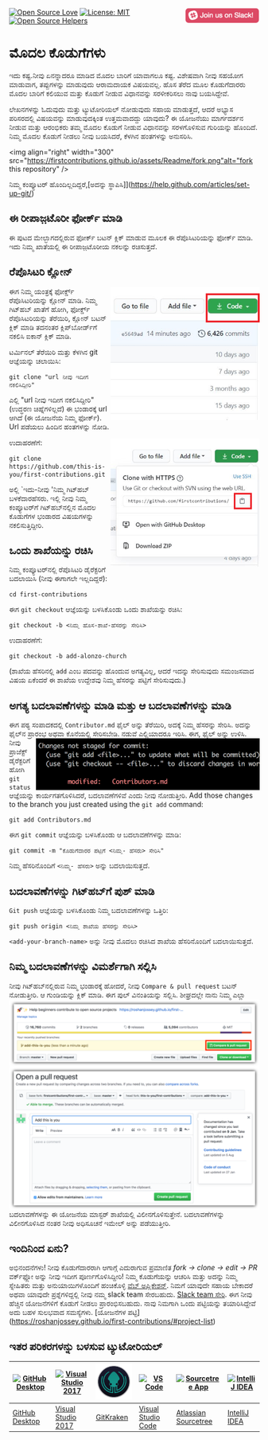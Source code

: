 [![Open Source Love](https://firstcontributions.github.io/open-source-badges/badges/open-source-v1/open-source.svg)](https://github.com/firstcontributions/open-source-badges)
[<img align="right" width="150" src="assets/join-slack-team.png">](https://join.slack.com/t/firstcontributors/shared_invite/enQtNjkxNzQwNzA2MTMwLTVhMWJjNjg2ODRlNWZhNjIzYjgwNDIyZWYwZjhjYTQ4OTBjMWM0MmFhZDUxNzBiYzczMGNiYzcxNjkzZDZlMDM)
[![License: MIT](https://img.shields.io/badge/License-MIT-green.svg)](https://opensource.org/licenses/MIT)
[![Open Source Helpers](https://www.codetriage.com/roshanjossey/first-contributions/badges/users.svg)](https://www.codetriage.com/roshanjossey/first-contributions)


# ಮೊದಲ ಕೊಡುಗೆಗಳು

ಇದು ಕಷ್ಟ.ನೀವು ಏನನ್ನಾದರೂ ಮಾಡಿದ ಮೊದಲ ಬಾರಿಗೆ ಯಾವಾಗಲೂ ಕಷ್ಟ. ವಿಶೇಷವಾಗಿ ನೀವು ಸಹಯೋಗ ಮಾಡುವಾಗ, ತಪ್ಪುಗಳನ್ನು ಮಾಡುವುದು ಆರಾಮದಾಯಕ ವಿಷಯವಲ್ಲ. ಹೊಸ ತೆರೆದ ಮೂಲ ಕೊಡುಗೆದಾರರು ಮೊದಲ ಬಾರಿಗೆ ಕಲಿಯುವ ಮತ್ತು ಕೊಡುಗೆ ನೀಡುವ ವಿಧಾನವನ್ನು ಸರಳೀಕರಿಸಲು ನಾವು ಬಯಸಿದ್ದೇವೆ.

ಲೇಖನಗಳನ್ನು ಓದುವುದು ಮತ್ತು ಟ್ಯುಟೋರಿಯಲ್ ನೋಡುವುದು ಸಹಾಯ ಮಾಡುತ್ತದೆ, ಆದರೆ ಅಭ್ಯಾಸ ಪರಿಸರದಲ್ಲಿ ವಿಷಯವನ್ನು ಮಾಡುವುದಕ್ಕಿಂತ ಉತ್ತಮವಾದದ್ದು ಯಾವುದು? ಈ ಯೋಜನೆಯು ಮಾರ್ಗದರ್ಶನ ನೀಡುವ ಮತ್ತು ಆರಂಭಿಕರು ತಮ್ಮ ಮೊದಲ ಕೊಡುಗೆ ನೀಡುವ ವಿಧಾನವನ್ನು ಸರಳಗೊಳಿಸುವ ಗುರಿಯನ್ನು ಹೊಂದಿದೆ. ನಿಮ್ಮ ಮೊದಲ ಕೊಡುಗೆ ನೀಡಲು ನೀವು ಬಯಸಿದರೆ, ಕೆಳಗಿನ ಹಂತಗಳನ್ನು ಅನುಸರಿಸಿ.

<img align="right" width="300" src="https://firstcontributions.github.io/assets/Readme/fork.png"alt="fork this repository" />

ನಿಮ್ಮ ಕಂಪ್ಯೂಟರ್ ಹೊಂದಿಲ್ಲದಿದ್ದರೆ,[ಅದನ್ನು ಸ್ಥಾಪಿಸಿ]](https://help.github.com/articles/set-up-git/)

## ಈ ರೀಪಾಜ಼ಟೊರೀ ಫೋರ್ಕ್ ಮಾಡಿ

ಈ ಪುಟದ ಮೇಲ್ಭಾಗದಲ್ಲಿರುವ ಫೋರ್ಕ್ ಬಟನ್ ಕ್ಲಿಕ್ ಮಾಡುವ ಮೂಲಕ ಈ ರೆಪೊಸಿಟರಿಯನ್ನು ಫೋರ್ಕ್ ಮಾಡಿ.
ಇದು ನಿಮ್ಮ ಖಾತೆಯಲ್ಲಿ ಈ ರೀಪಾಜ಼ಟೊರೀಯ ನಕಲನ್ನು ರಚಿಸುತ್ತದೆ.

## ರೆಪೊಸಿಟರಿ ಕ್ಲೋನ್

<img align="right" width="300" src="assets/clone.png" alt="clone this repository" />

ಈಗ ನಿಮ್ಮ ಯಂತ್ರಕ್ಕೆ ಫೋರ್ಕ್ಡ್ ರೆಪೊಸಿಟರಿಯನ್ನು ಕ್ಲೋನ್ ಮಾಡಿ. ನಿಮ್ಮ ಗಿಟ್‌ಹಬ್ ಖಾತೆಗೆ ಹೋಗಿ, ಫೋರ್ಕ್ಡ್ ರೆಪೊಸಿಟರಿಯನ್ನು ತೆರೆಯಿರಿ, ಕ್ಲೋನ್ ಬಟನ್ ಕ್ಲಿಕ್ ಮಾಡಿ ತದನಂತರ ಕ್ಲಿಪ್‌ಬೋರ್ಡ್‌ಗೆ ನಕಲಿಸಿ ಐಕಾನ್ ಕ್ಲಿಕ್ ಮಾಡಿ.

ಟರ್ಮಿನಲ್ ತೆರೆಯಿರಿ ಮತ್ತು ಕೆಳಗಿನ git ಆಜ್ಞೆಯನ್ನು ಚಲಾಯಿಸಿ:

```
git clone "url ನೀವು ಇದೀಗ ನಕಲಿಸಿದ್ದೀರಿ"
```
ಎಲ್ಲಿ "url ನೀವು ಇದೀಗ ನಕಲಿಸಿದ್ದೀರಿ" (ಉದ್ಧರಣ ಚಿಹ್ನೆಗಳಿಲ್ಲದೆ) ಈ ಭಂಡಾರಕ್ಕೆ url ಆಗಿದೆ (ಈ ಯೋಜನೆಯ ನಿಮ್ಮ ಫೋರ್ಕ್). Url ಪಡೆಯಲು ಹಿಂದಿನ ಹಂತಗಳನ್ನು ನೋಡಿ.

<img align="right" width="300" src="assets/copy-to-clipboard.png" alt="copy URL to clipboard" />

ಉದಾಹರಣೆಗೆ:
```
git clone https://github.com/this-is-you/first-contributions.git
```
ಅಲ್ಲಿ `ಇದು-ನೀವು 'ನಿಮ್ಮ ಗಿಟ್‌ಹಬ್ ಬಳಕೆದಾರಹೆಸರು. ಇಲ್ಲಿ ನೀವು ನಿಮ್ಮ ಕಂಪ್ಯೂಟರ್‌ಗೆ ಗಿಟ್‌ಹಬ್‌ನಲ್ಲಿನ ಮೊದಲ ಕೊಡುಗೆಗಳ ಭಂಡಾರದ ವಿಷಯಗಳನ್ನು ನಕಲಿಸುತ್ತಿದ್ದೀರಿ.
## ಒಂದು ಶಾಖೆಯನ್ನು ರಚಿಸಿ
ನಿಮ್ಮ ಕಂಪ್ಯೂಟರ್‌ನಲ್ಲಿ ರೆಪೊಸಿಟರಿ ಡೈರೆಕ್ಟರಿಗೆ ಬದಲಾಯಿಸಿ (ನೀವು ಈಗಾಗಲೇ ಇಲ್ಲದಿದ್ದರೆ):
```
cd first-contributions
```
ಈಗ `git checkout` ಆಜ್ಞೆಯನ್ನು ಬಳಸಿಕೊಂಡು ಒಂದು ಶಾಖೆಯನ್ನು ರಚಿಸಿ:
```
git checkout -b <ನಿಮ್ಮ ಹೊಸ-ಶಾಖೆ-ಹೆಸರನ್ನು ಸೇರಿಸಿ>
```
ಉದಾಹರಣೆಗೆ:
```
git checkout -b add-alonzo-church
```
(ಶಾಖೆಯ ಹೆಸರಿನಲ್ಲಿ `add` ಎಂಬ ಪದವನ್ನು ಹೊಂದುವ ಅಗತ್ಯವಿಲ್ಲ, ಆದರೆ ಇದನ್ನು ಸೇರಿಸುವುದು ಸಮಂಜಸವಾದ ವಿಷಯ ಏಕೆಂದರೆ ಈ ಶಾಖೆಯ ಉದ್ದೇಶವು ನಿಮ್ಮ ಹೆಸರನ್ನು ಪಟ್ಟಿಗೆ ಸೇರಿಸುವುದು.)
## ಅಗತ್ಯ ಬದಲಾವಣೆಗಳನ್ನು ಮಾಡಿ ಮತ್ತು ಆ ಬದಲಾವಣೆಗಳನ್ನು ಮಾಡಿ
ಈಗ ಪಠ್ಯ ಸಂಪಾದಕದಲ್ಲಿ `Contributor.md` ಫೈಲ್ ಅನ್ನು ತೆರೆಯಿರಿ, ಅದಕ್ಕೆ ನಿಮ್ಮ ಹೆಸರನ್ನು ಸೇರಿಸಿ. ಅದನ್ನು ಫೈಲ್‌ನ ಪ್ರಾರಂಭ ಅಥವಾ ಕೊನೆಯಲ್ಲಿ ಸೇರಿಸಬೇಡಿ. ನಡುವೆ ಎಲ್ಲಿಯಾದರೂ ಇರಿಸಿ. ಈಗ, ಫೈಲ್ ಅನ್ನು ಉಳಿಸಿ.
<img align="right" width="450" src="assets/git-status.png" alt="git status" />
ನೀವು ಪ್ರಾಜೆಕ್ಟ್ ಡೈರೆಕ್ಟರಿಗೆ ಹೋಗಿ `git status` ಆಜ್ಞೆಯನ್ನು ಕಾರ್ಯಗತಗೊಳಿಸಿದರೆ, ಬದಲಾವಣೆಗಳಿವೆ ಎಂದು ನೀವು ನೋಡುತ್ತೀರಿ.
Add those changes to the branch you just created using the `git add` command:
```
git add Contributors.md
```
ಈಗ `git commit` ಆಜ್ಞೆಯನ್ನು ಬಳಸಿಕೊಂಡು ಆ ಬದಲಾವಣೆಗಳನ್ನು ಮಾಡಿ:
```
git commit -m "ಕೊಡುಗೆದಾರರ ಪಟ್ಟಿಗೆ <ನಿಮ್ಮ- ಹೆಸರು> ಸೇರಿಸಿ"
```
ನಿಮ್ಮ ಹೆಸರಿನೊಂದಿಗೆ `<ನಿಮ್ಮ- ಹೆಸರು>` ಅನ್ನು ಬದಲಾಯಿಸುತ್ತದೆ.
## ಬದಲಾವಣೆಗಳನ್ನು ಗಿಟ್‌ಹಬ್‌ಗೆ ಪುಶ್ ಮಾಡಿ
`Git push` ಆಜ್ಞೆಯನ್ನು ಬಳಸಿಕೊಂಡು ನಿಮ್ಮ ಬದಲಾವಣೆಗಳನ್ನು ಒತ್ತಿರಿ:
```
git push origin <ನಿಮ್ಮ ಶಾಖೆಯ ಹೆಸರನ್ನು ಸೇರಿಸಿ>
```
`<add-your-branch-name>` ಅನ್ನು ನೀವು ಮೊದಲು ರಚಿಸಿದ ಶಾಖೆಯ ಹೆಸರಿನೊಂದಿಗೆ ಬದಲಾಯಿಸುತ್ತದೆ.
## ನಿಮ್ಮ ಬದಲಾವಣೆಗಳನ್ನು ವಿಮರ್ಶೆಗಾಗಿ ಸಲ್ಲಿಸಿ
ನೀವು ಗಿಟ್‌ಹಬ್‌ನಲ್ಲಿರುವ ನಿಮ್ಮ ಭಂಡಾರಕ್ಕೆ ಹೋದರೆ, ನೀವು `Compare & pull request` ಬಟನ್ ನೋಡುತ್ತೀರಿ. ಆ ಗುಂಡಿಯನ್ನು ಕ್ಲಿಕ್ ಮಾಡಿ.
<img style="float: right;" src="assets/compare-and-pull.png" alt="create a pull request" />
ಈಗ ಪುಲ್ ವಿನಂತಿಯನ್ನು ಸಲ್ಲಿಸಿ.
<img style="float: right;" src="assets/submit-pull-request.png" alt="submit pull request" />
ಶೀಘ್ರದಲ್ಲೇ ನಾನು ನಿಮ್ಮ ಎಲ್ಲಾ ಬದಲಾವಣೆಗಳನ್ನು ಈ ಯೋಜನೆಯ ಮಾಸ್ಟರ್ ಶಾಖೆಯಲ್ಲಿ ವಿಲೀನಗೊಳಿಸುತ್ತೇನೆ. ಬದಲಾವಣೆಗಳನ್ನು ವಿಲೀನಗೊಳಿಸಿದ ನಂತರ ನೀವು ಅಧಿಸೂಚನೆ ಇಮೇಲ್ ಅನ್ನು ಪಡೆಯುತ್ತೀರಿ.
## ಇಂದಿನಿಂದ ಏನು?
ಅಭಿನಂದನೆಗಳು! ನೀವು ಕೊಡುಗೆದಾರರಾಗಿ ಆಗಾಗ್ಗೆ ಎದುರಾಗುವ ಪ್ರಮಾಣಿತ _fork -> clone -> edit -> PR_ ವರ್ಕ್‌ಫ್ಲೋ ಅನ್ನು ನೀವು ಇದೀಗ ಪೂರ್ಣಗೊಳಿಸಿದ್ದೀರಿ!
ನಿಮ್ಮ ಕೊಡುಗೆಯನ್ನು ಆಚರಿಸಿ ಮತ್ತು ಅದನ್ನು ನಿಮ್ಮ ಸ್ನೇಹಿತರು ಮತ್ತು ಅನುಯಾಯಿಗಳೊಂದಿಗೆ ಹಂಚಿಕೊಳ್ಳಿ [ವೆಬ್ ಅಪ್ಲಿಕೇಶನ್](https://firstcontributions.github.io/#social-share).
ನಿಮಗೆ ಯಾವುದೇ ಸಹಾಯ ಬೇಕಾದರೆ ಅಥವಾ ಯಾವುದೇ ಪ್ರಶ್ನೆಗಳಿದ್ದಲ್ಲಿ ನೀವು ನಮ್ಮ slack team ಸೇರಬಹುದು. [Slack team ಸೇರಿ](https://join.slack.com/t/firstcontributors/shared_invite/enQtNjkxNzQwNzA2MTMwLTVhMWJjNjg2ODRlNWZhNjIzYjgwNDIyZWYwZjhjYTQ4OTBjMWM0MmFhZDUxNzBiYzczMGNiYzcxNjkzZDZlMDM).
ಈಗ ನೀವು ಹೆಚ್ಚಿನ ಯೋಜನೆಗಳಿಗೆ ಕೊಡುಗೆ ನೀಡಲು ಪ್ರಾರಂಭಿಸಬಹುದು. ನಾವು ನಿಮಗಾಗಿ ಒಂದು ಪಟ್ಟಿಯನ್ನು ತಯಾರಿಸಿದ್ದೇವೆ ಅದು ಬಹಳ ಸುಲಭವಾದ ಸಮಸ್ಯೆಗಳು. [ಯೋಜನೆಗಳ ಪಟ್ಟಿ] (https://roshanjossey.github.io/first-contributions/#project-list)
## ಇತರ ಪರಿಕರಗಳನ್ನು ಬಳಸುವ ಟ್ಯುಟೋರಿಯಲ್
| <a href="github-desktop-tutorial.md"><img alt="GitHub Desktop" src="https://desktop.github.com/images/desktop-icon.svg" width="100"></a> | <a href="github-windows-vs2017-tutorial.md"><img alt="Visual Studio 2017" src="https://upload.wikimedia.org/wikipedia/commons/c/cd/Visual_Studio_2017_Logo.svg" width="100"></a> | <a href="gitkraken-tutorial.md"><img alt="GitKraken" src="./assets/gk-icon.png" width="100"></a> | <a href="github-windows-vs-code-tutorial.md"><img alt="VS Code" src="https://upload.wikimedia.org/wikipedia/commons/2/2d/Visual_Studio_Code_1.18_icon.svg" width=100></a> | <a href="sourcetree-macos-tutorial.md"><img alt="Sourcetree App" src="https://wac-cdn.atlassian.com/dam/jcr:81b15cde-be2e-4f4a-8af7-9436f4a1b431/Sourcetree-icon-blue.svg" width=100></a> | <a href="github-windows-intellij-tutorial.md"><img alt="IntelliJ IDEA" src="https://upload.wikimedia.org/wikipedia/commons/d/d5/IntelliJ_IDEA_Logo.svg" width=100></a> |
| ------------------------------------------------------------ | ------------------------------------------------------------ | ------------------------------------------------------------ | ------------------------------------------------------------ | ------------------------------------------------------------ | ------------------------------------------------------------ |
| [GitHub Desktop](github-desktop-tutorial.md)                 | [Visual Studio 2017](github-windows-vs2017-tutorial.md)      | [GitKraken](gitkraken-tutorial.md)                           | [Visual Studio Code](github-windows-vs-code-tutorial.md)     | [Atlassian Sourcetree](sourcetree-macos-tutorial.md)         | [IntelliJ IDEA](github-windows-intellij-tutorial.md)         |
